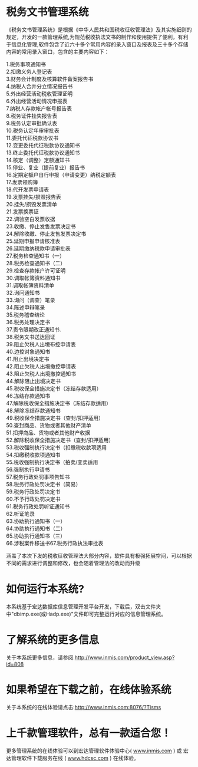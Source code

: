 # 税务文书管理系统

 
《税务文书管理系统》是根据《中华人民共和国税收征收管理法》及其实施细则的规定，开发的一款管理系统,为规范税收执法文书的制作和使用提供了便利，有利于信息化管理;软件包含了近六十多个常用内容的录入窗口及报表及三十多个存储内容的常用录入窗口，包含的主要内容如下： 

1.税务事项通知书  
2.扣缴义务人登记表  
3.财务会计制度及核算软件备案报告书  
4.纳税人合并分立情况报告书  
5.外出经营活动税收管理证明  
6.外出经营活动情况申报表  
7.纳税人存款帐户帐号报告表  
8.税务证件挂失报告表  
9.税务认定审批确认表  
10.税务认定年审审批表  
11.委托代征税款协议书  
12.变更委托代征税款协议通知书  
13.终止委托代征税款协议通知书  
14.核定（调整）定额通知书  
15.停业、复业（提前复业）报告书  
16.定期定额户自行申报（申请变更）纳税定额表  
17.发票领购簿  
18.代开发票申请表  
19.发票挂失/损毁报告表  
20.挂失/损毁发票清单  
21.发票换票证  
22.调验空白发票收据  
23.收缴、停止发售发票决定书  
24.解除收缴、停止发售发票决定书  
25.延期申报申请核准表  
26.延期缴纳税款申请审批表  
27.税务检查通知书（一）  
28.税务检查通知书（二）  
29.检查存款帐户许可证明  
30.调取帐簿资料通知书  
31.调取帐簿资料清单  
32.询问通知书  
33.询问（调查）笔录  
34.陈述申辩笔录  
35.税务稽查结论  
36.税务处理决定书  
37.责令限期改正通知书.  
38.税务文书送达回证     
39.阻止欠税人出境布控申请表  
40.边控对象通知书  
41.阻止出境决定书  
42.阻止欠税人出境撤控申请表  
43.阻止欠税人出境撤控通知书  
44.解除阻止出境决定书  
45.税收保全措施决定书（冻结存款适用）  
46.冻结存款通知书  
47.解除税收保全措施决定书（冻结存款适用）  
48.解除冻结存款通知书  
49.税收保全措施决定书（查封/扣押适用）  
50.查封商品、货物或者其他财产清单  
51.扣押商品、货物或者其他财产收据  
52.解除税收保全措施决定书（查封/扣押适用）  
53.税收强制执行决定书（扣缴税收款项适用  
54.扣缴税收款项通知书  
55.税收强制执行决定书（拍卖/变卖适用  
56.强制执行申请书  
57.税务行政处罚事项告知书  
58.税务行政处罚决定书（简易）  
59.税务行政处罚决定书  
60.不予行政处罚决定书  
61.税务行政处罚听证通知书  
62.听证笔录  
63.协助执行通知书（一）  
64.协助执行通知书（二）  
65.协助执行通知书（三）  
66.涉税案件移送书67.税务行政执法审批表


涵盖了本次下发的税收征收管理法大部分内容，软件具有极强拓展空间，可以根据不同的需求进行调整和修改，也会随着管理法的改动而升级

# 如何运行本系统?

本系统基于宏达数据库信息管理开发平台开发，下载后，双击文件夹中"dbimp.exe(或Hadp.exe)"文件即可完整运行对应的信息管理系统。

# 了解系统的更多信息

关于本系统更多信息，请参阅:http://www.inmis.com/product_view.asp?id=808

# 如果希望在下载之前，在线体验系统

关于本系统的在线体验请点击:http://www.inmis.com:8076/?Tisms

# 上千款管理软件，总有一款适合您！

更多管理系统的在线体验可以到宏达管理软件体验中心( www.inmis.com ) 或 宏达管理软件下载服务在线 ( www.hdcsc.com ) 在线体验。

